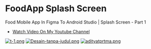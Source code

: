 # FoodApp Splash Screen
Food Mobile App In Figma To Android Studio | Splash Screen - Part 1

- [Watch Video On My Youtube Channel](https://youtu.be/3OcC0lu8iXA)

[![t-1.png](https://i.postimg.cc/FRbgZnCY/t-1.png)](https://postimg.cc/phTFVkHv)
[![Desain-tanpa-judul.png](https://i.postimg.cc/ryD3vXSL/Desain-tanpa-judul.png)](https://postimg.cc/5jMsCr7P)
[![adityatprtma.png](https://i.postimg.cc/ncyZpPYc/adityatprtma.png)](https://postimg.cc/2V7gxTKP)
